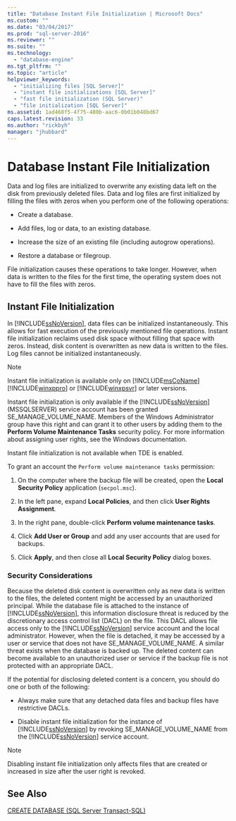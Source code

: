 ```yaml
---
title: "Database Instant File Initialization | Microsoft Docs"
ms.custom: ""
ms.date: "03/04/2017"
ms.prod: "sql-server-2016"
ms.reviewer: ""
ms.suite: ""
ms.technology: 
  - "database-engine"
ms.tgt_pltfrm: ""
ms.topic: "article"
helpviewer_keywords: 
  - "initializing files [SQL Server]"
  - "instant file initializations [SQL Server]"
  - "fast file initialization (SQL Server)"
  - "file initialization [SQL Server]"
ms.assetid: 1ad468f5-4f75-480b-aac6-0b01b048bd67
caps.latest.revision: 33
ms.author: "rickbyh"
manager: "jhubbard"
---
```

# Database Instant File Initialization
  Data and log files are initialized to overwrite any existing data left on the disk from previously deleted files. Data and log files are first initialized by filling the files with zeros when you perform one of the following operations:  
  
-   Create a database.  
  
-   Add files, log or data, to an existing database.  
  
-   Increase the size of an existing file (including autogrow operations).  
  
-   Restore a database or filegroup.  
  
 File initialization causes these operations to take longer. However, when data is written to the files for the first time, the operating system does not have to fill the files with zeros.  
  
## Instant File Initialization  
 In [!INCLUDE[ssNoVersion](../../advanced-analytics/r-services/includes/ssnoversion-md.md)], data files can be initialized instantaneously. This allows for fast execution of the previously mentioned file operations. Instant file initialization reclaims used disk space without filling that space with zeros. Instead, disk content is overwritten as new data is written to the files. Log files cannot be initialized instantaneously.  
  
> [!NOTE]  
>  Instant file initialization is available only on [!INCLUDE[msCoName](../../advanced-analytics/r-services/tutorials/includes/msconame-md.md)][!INCLUDE[winxppro](../../relational-databases/databases/includes/winxppro-md.md)] or [!INCLUDE[winxpsvr](../../database-engine/configure/windows/includes/winxpsvr-md.md)] or later versions.  
  
 Instant file initialization is only available if the [!INCLUDE[ssNoVersion](../../advanced-analytics/r-services/includes/ssnoversion-md.md)] (MSSQLSERVER) service account has been granted SE_MANAGE_VOLUME_NAME. Members of the Windows Administrator group have this right and can grant it to other users by adding them to the **Perform Volume Maintenance Tasks** security policy. For more information about assigning user rights, see the Windows documentation.  
  
 Instant file initialization is not available when TDE is enabled.  
  
 To grant an account the `Perform volume maintenance tasks` permission:  
  
1.  On the computer where the backup file will be created, open the **Local Security Policy** application (`secpol.msc`).  
  
2.  In the left pane, expand **Local Policies**, and then click **User Rights Assignment**.  
  
3.  In the right pane, double-click **Perform volume maintenance tasks**.  
  
4.  Click **Add User or Group** and add any user accounts that are used for backups.  
  
5.  Click **Apply**, and then close all **Local Security Policy** dialog boxes.  
  
### Security Considerations  
 Because the deleted disk content is overwritten only as new data is written to the files, the deleted content might be accessed by an unauthorized principal. While the database file is attached to the instance of [!INCLUDE[ssNoVersion](../../advanced-analytics/r-services/includes/ssnoversion-md.md)], this information disclosure threat is reduced by the discretionary access control list (DACL) on the file. This DACL allows file access only to the [!INCLUDE[ssNoVersion](../../advanced-analytics/r-services/includes/ssnoversion-md.md)] service account and the local administrator. However, when the file is detached, it may be accessed by a user or service that does not have SE_MANAGE_VOLUME_NAME. A similar threat exists when the database is backed up. The deleted content can become available to an unauthorized user or service if the backup file is not protected with an appropriate DACL.  
  
 If the potential for disclosing deleted content is a concern, you should do one or both of the following:  
  
-   Always make sure that any detached data files and backup files have restrictive DACLs.  
  
-   Disable instant file initialization for the instance of [!INCLUDE[ssNoVersion](../../advanced-analytics/r-services/includes/ssnoversion-md.md)] by revoking SE_MANAGE_VOLUME_NAME from the [!INCLUDE[ssNoVersion](../../advanced-analytics/r-services/includes/ssnoversion-md.md)] service account.  
  
> [!NOTE]  
>  Disabling instant file initialization only affects files that are created or increased in size after the user right is revoked.  
  
## See Also  
 [CREATE DATABASE &#40;SQL Server Transact-SQL&#41;](../../t-sql/statements/create-database-sql-server-transact-sql.md)  
  
  